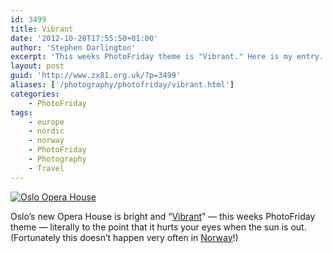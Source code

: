 ```yaml
---
id: 3499
title: Vibrant
date: '2012-10-20T17:55:50+01:00'
author: 'Stephen Darlington'
excerpt: 'This weeks PhotoFriday theme is "Vibrant." Here is my entry.'
layout: post
guid: 'http://www.zx81.org.uk/?p=3499'
aliases: ['/photography/photofriday/vibrant.html']
categories:
    - PhotoFriday
tags:
    - europe
    - nordic
    - norway
    - PhotoFriday
    - Photography
    - Travel
---
```


[![Oslo Opera House](https://i0.wp.com/farm9.staticflickr.com/8145/7574196226_dc96514434.jpg?resize=500%2C333)](http://www.flickr.com/photos/stephendarlington/7574196226/ "Oslo Opera House by stephendarlington, on Flickr")

Oslo’s new Opera House is bright and “[Vibrant](http://www.photofriday.com/archives/challenge/001231.php)” — this weeks PhotoFriday theme — literally to the point that it hurts your eyes when the sun is out. (Fortunately this doesn’t happen very often in [Norway](http://www.zx81.org.uk/travel/oslo.html "Oslo")!)